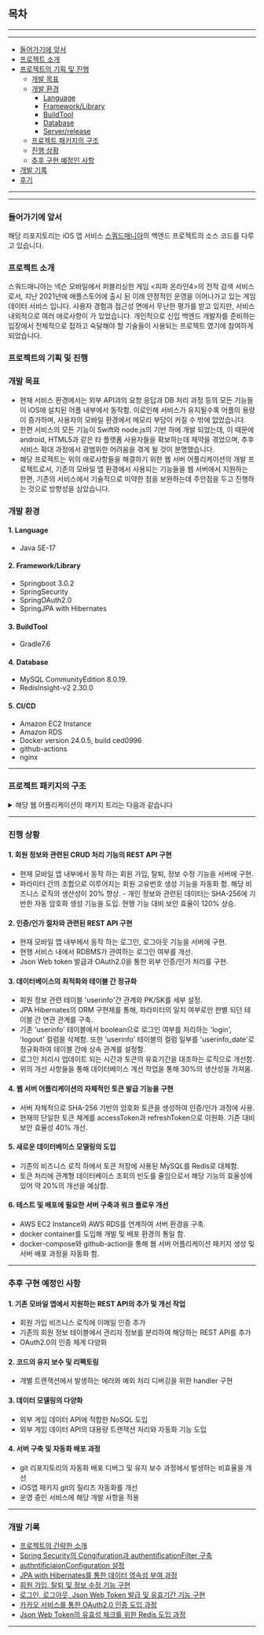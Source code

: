 
## 목차
---
---
- [들어가기에 앞서](#들어가기에-앞서)
- [프로젝트 소개](#프로젝트-소개)
- [프로젝트의 기획 및 진행](#프로젝트의-기획-및-진행)
  - [개발 목표](#개발-목표)
  - [개발 환경](#개발-환경)
    - [Language](#Language)
    - [Framework/Library](#Framework/Library)
    - [BuildTool](#BuildTool)
    - [Database](#Database)
    - [Server/release](#Server/release)
  - [프로젝트 패키지의 구조](#프로젝트-패키지의-구조)
  - [진행 상황](#진행-상황)
  - [추후 구현 예정인 사항](#추후-구현-예정인-사항)
 - [개발 기록](#개발-기록)
 - [후기](#후기)

---
---
### 들어가기에 앞서
해당 리포지토리는 iOS 앱 서비스 <a href="http://squadmania.github.io">스쿼드매니아</a>의 백엔드 프로젝트의 소스 코드를 다루고 있습니다.

### 프로젝트 소개
스쿼드매니아는 넥슨 모바일에서 퍼블리싱한 게임 <피파 온라인4>의 전적 검색 서비스로서, 지난 2021년에 애플스토어에 출시 된 이래 안정적인 운영을 이어나가고 있는 게임 데이터 서비스 입니다. 사용자 경험과 접근성 면에서 무난한 평가를 받고 있지만, 서비스 내외적으로 여러 애로사항이 가 있었습니다. 개인적으로 신입 백엔드 개발자를 준비하는 입장에서 전체적으로 접하고 숙달해야 할 기술들이 사용되는 프로젝트 였기에 참여하게 되었습니다.

### 프로젝트의 기획 및 진행

### 개발 목표
- 현재 서비스 환경에서는 외부 API과의 요청 응답과 DB 처리 과정 등의 모든 기능들이 iOS에 설치된 어플 내부에서 동작함. 이로인해 서비스가 유지될수록 어플의 용량이 증가하며, 사용자의 모바일 환경에서 메모리 부담이 커질 수 밖에 없었습니다.
- 한편 서비스의 모든 기능이 Swift와 node.js의 기반 하에 개발 되었는데, 이 때문에 android, HTML5과 같은 타 플랫폼 사용자들을 확보하는데 제약을 겪었으며, 추후 서비스 확대 과정에서 광범위한 어려움을 겪게 될 것이 분명했습니다.
- 해당 프로젝트는 위의 애로사항들을 해결하기 위한 웹 서버 어플리케이션의 개발 프로젝트로서, 기존의 모바일 앱 환경에서 사용되는 기능들을 웹 서버에서 지원하는 한편, 기존의 서비스에서 기술적으로 미약한 점을 보완하는데 주안점을 두고 진행하는 것으로 방향성을 삼았습니다. 

### 개발 환경

#### 1. Language
- Java SE-17

#### 2. Framework/Library
- Springboot 3.0.2
- SpringSecurity
- SpringOAuth2.0
- SpringJPA with Hibernates
  
#### 3. BuildTool
- Gradle7.6

#### 4. Database
- MySQL CommunityEdition 8.0.19.
- RedisInsight-v2 2.30.0

#### 5. CI/CD
- Amazon EC2 Instance
- Amazon RDS
- Docker version 24.0.5, build ced0996
- github-actions
- nginx

---

### 프로젝트 패키지의 구조
<details>
  <summary>해당 웹 어플리케이션의 패키지 트리는 다음과 같습니다</summary>
  <div markdown="1">

    
    squadmania_auth
    └─ src
       ├─ main
       │  ├─ java
       │  │  └─ com
       │  │     └─ likeurator
       │  │        └─ squadmania_auth
       │  │           ├─ auth
       │  │           │  ├─ AuthenticationController.java
       │  │           │  ├─ AuthenticationService.java
       │  │           │  ├─ AuthorizationController.java
       │  │           │  ├─ AuthorizationService.java
       │  │           │  └─ model
       │  │           │     ├─ AuthenticationRequest.java
       │  │           │     ├─ AuthenticationResponse.java
       │  │           │     ├─ RegisterRequest.java
       │  │           │     └─ RestRequest.java
       │  │           ├─ config
       │  │           │  ├─ ApplicationConfig.java
       │  │           │  ├─ filter
       │  │           │  │  ├─ CustomAccessDeniedHandler.java
       │  │           │  │  ├─ CustomAuthenticationEntryPoint.java
       │  │           │  │  ├─ JwtAuthentificationFilter.java
       │  │           │  │  └─ JwtExceptionFilter.java
       │  │           │  ├─ JwtService.java
       │  │           │  ├─ LogoutService.java
       │  │           │  └─ SecurityConfiguration.java
       │  │           ├─ demo
       │  │           │  └─ DemoController.java
       │  │           ├─ domain
       │  │           │  └─ user
       │  │           │     ├─ model
       │  │           │     │  ├─ Userinfo.java
       │  │           │     │  ├─ UserinfoDate.java
       │  │           │     │  ├─ UserInfoId.java
       │  │           │     │  ├─ UserUpdateRequest.java
       │  │           │     │  └─ UserUpdateResponse.java
       │  │           │     ├─ Role.java
       │  │           │     ├─ UserController.java
       │  │           │     ├─ UserRepository.java
       │  │           │     └─ UserService.java
       │  │           ├─ ServletInitializer.java
       │  │           ├─ SquadmaniaAuthApplication.java
       │  │           └─ token
       │  │              ├─ AccessToken.java
       │  │              ├─ RefreshToken.java
       │  │              ├─ RefreshTokenRepository.java
       │  │              ├─ TokenRepository.java
       │  │              └─ TokenType.java
       │  └─ resources
       │     ├─ application.yml
       │     ├─ static
       │     └─ templates
       └─ test
          └─ java
             └─ com
                └─ likeurator
                   └─ squadmania_auth
                      ├─ RegisterTest.java
                      └─ SquadmaniaAuthApplicationTests.java

  </div>
</details>

---


### 진행 상황  
#### 1. 회원 정보와 관련된 CRUD 처리 기능의 REST API 구현
   - 현재 모바일 앱 내부에서 동작 하는 회원 가입, 탈퇴, 정보 수정 기능을 서버에 구현.
   - 파라미터 간의 조합으로 이루어지는 회원 고유번호 생성 기능을 자동화 함. 해당 비즈니스 로직의 생산성이 20% 향상.
    - 개인 정보와 관련된 데이터는 SHA-256에 기반한 자동 암호화 생성 기능을 도입. 현행 기능 대비 보안 효율이 120% 상승.
   
#### 2. 인증/인가 절차와 관련된 REST API 구현
   - 현재 모바일 앱 내부에서 동작 하는 로그인, 로그아웃 기능을 서버에 구현.
   - 현행 서비스 내에서 RDBMS가 관여하는 로그인 여부를 개선.
   - Json Web token 발급과 OAuth2.0을 통한 외부 인증/인가 처리를 구현.

#### 3. 데이터베이스의 최적화와 테이블 간 정규화
   - 회원 정보 관련 테이블 'userinfo'간 관계와 PK/SK를 세부 설정.
   - JPA Hibernates의 ORM 구현체를 통해, 파라미터의 일치 여부로만 판별 되던 테이블 간 연관 관계를 구축.
   - 기존 'userinfo' 테이블에서 boolean으로 로그인 여부를 처리하는 'login', 'logout' 컬럼을 삭제함. 또한 'userinfo' 테이블의 컬럼 일부를 'userinfo_date'로 정규화하여 테이블 간에 상속 관계를 설정함.
   - 로그인 처리시 업데이트 되는 시간과 토큰의 유효기간을 대조하는 로직으로 개선함.
   - 위의 개선 사항들을 통해 데이터베이스 개선 작업을 통해 30%의 생산성을 가져옴.

#### 4. 웹 서버 어플리케이션의 자체적인 토큰 발급 기능을 구현
   - 서버 자체적으로 SHA-256 기반의 암호화 토큰을 생성하여 인증/인가 과정에 사용.
   - 현재의 단일한 토큰 체계를 accessToken과 refreshToken으로 이원화. 기존 대비 보안 효율성 40% 개선.
       
#### 5. 새로운 데이터베이스 모델링의 도입
   - 기존의 비즈니스 로직 하에서 토큰 저장에 사용된 MySQL를 Redis로 대체함. 
   - 토큰 처리에 관계형 데이터베이스 조회의 빈도를 줄임으로서 해당 기능의 효율성에 있어 약 20%의 개선을 예상함.

#### 6. 테스트 및 배포에 필요한 서버 구축과 워크 플로우 개선
   - AWS EC2 Instance와 AWS RDS를 연계하여 서버 환경을 구축.
   - docker container를 도입해 개발 및 배포 환경의 통일 함.
   - docker-compose와 github-action을 통해 웹 서버 어플리케이션 패키지 생성 및 서버 배포 과정을 자동화 함.
    
---
### 추후 구현 예정인 사항
#### 1. 기존 모바일 앱에서 지원하는 REST API의 추가 및 개선 작업
  - 회원 가입 비즈니스 로직에 이메일 인증 추가
  - 기존의 회원 정보 테이블에서 관리자 정보를 분리하여 해당하는 REST API를 추가
  - OAuth2.0의 인증 체계 다양화
#### 2. 코드의 유지 보수 및 리펙토링
   - 개별 트랜잭션에서 발생하는 에러와 예외 처리 디버깅을 위한 handler 구현
#### 3. 데이터 모델링의 다양화
   - 외부 게임 데이터 API에 적합한 NoSQL 도입
   - 외부 게임 데이터 API의 대용량 트랜잭션 처리와 자동화 기능 도입
#### 4. 서버 구축 및 자동화 배포 과정
  - git 리포지토리의 자동화 배포 디버그 및 유지 보수 과정에서 발생하는 비효율을 개선
  - iOS앱 패키지 git의 릴리즈 자동화를 개선
  - 운영 중인 서비스에 해당 개발 사항을 적용
  
----
### 개발 기록
- <a href="https://velog.io/@letelumiere/squadmania-dev-1" target="_blank"> 프로젝트의 간략한 소개</a>
- <a href="https://velog.io/@letelumiere/squadmania-dev-2" target="_blank"> Spring Security의 Congifuration과 authentificationFilter 구축</a>
- <a href="https://velog.io/@letelumiere/squadmania-dev-3" target="_blank"> authntificiaionConfiguration 설정</a>
- <a href="https://velog.io/@letelumiere/squadmania-dev-4" target="_blank"> JPA with Hibernates를 통한 데이터 영속성 부여 과정</a>
- <a href="https://velog.io/@letelumiere/squadmania-dev-5" target="_blank"> 회원 가입, 탈퇴 및 정보 수정 기능 구현</a>
- <a href="https://velog.io/@letelumiere/squadmania-dev-6" target="_blank"> 로그인, 로그아웃, Json Web Token 발급 및 유효기간 기능 구현</a>
- <a href="https://velog.io/@letelumiere/squadmania-dev-7" target="_blank"> 카카오 서비스를 통한 OAuth2.0 인증 도입 과정</a>
- <a href="https://velog.io/@letelumiere/squadmania-dev-8" target="_blank"> Json Web Token의 유효성 체크를 위한 Redis 도입 과정</a>
---

